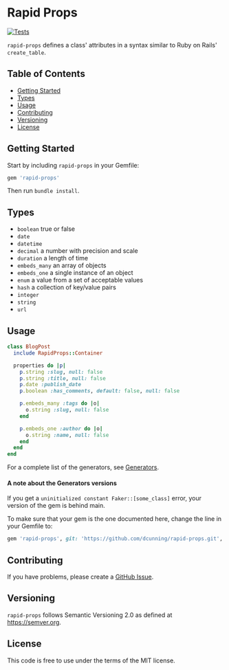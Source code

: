 # Rapid Props
[![Tests](https://github.com/dcunning/rapid-props/workflows/Tests/badge.svg)](https://github.com/dcunning/rapid-props/actions?query=workflow%3ATests)

`rapid-props` defines a class' attributes in a syntax similar to Ruby on Rails' `create_table`.

## Table of Contents

- [Getting Started](#getting-started)
- [Types](#types)
- [Usage](#usage)
- [Contributing](#contributing)
- [Versioning](#versioning)
- [License](#license)

## Getting Started

Start by including `rapid-props` in your Gemfile:

```ruby
gem 'rapid-props'
```

Then run `bundle install`.

## Types

- `boolean` true or false
- `date`
- `datetime`
- `decimal` a number with precision and scale
- `duration` a length of time
- `embeds_many` an array of objects
- `embeds_one` a single instance of an object
- `enum` a value from a set of acceptable values
- `hash` a collection of key/value pairs
- `integer`
- `string`
- `url`

## Usage

```ruby
class BlogPost
  include RapidProps::Container

  properties do |p|
    p.string :slug, null: false
    p.string :title, null: false
    p.date :publish_date
    p.boolean :has_comments, default: false, null: false

    p.embeds_many :tags do |o|
      o.string :slug, null: false
    end

    p.embeds_one :author do |o|
      o.string :name, null: false
    end
  end
end
```

For a complete list of the generators, see [Generators](#generators).

#### A note about the Generators versions

If you get a `uninitialized constant Faker::[some_class]` error, your version of
the gem is behind main.

To make sure that your gem is the one
documented here, change the line in your Gemfile to:

```ruby
gem 'rapid-props', git: 'https://github.com/dcunning/rapid-props.git', branch: 'master'
```

## Contributing

If you have problems, please create a [GitHub Issue](/.github/ISSUE_TEMPLATE/bug-report.md).

## Versioning

`rapid-props` follows Semantic Versioning 2.0 as defined at https://semver.org.

## License

This code is free to use under the terms of the MIT license.
